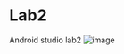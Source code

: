 # Lab2
Android studio lab2
![image](https://user-images.githubusercontent.com/72123220/196369074-d400ac79-b1e2-4df8-a997-0bc56edc6aa6.png)
